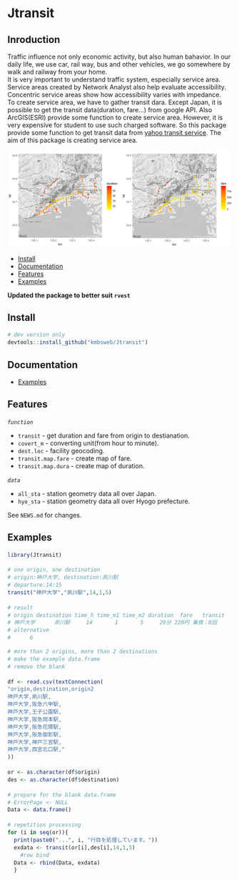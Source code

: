 # Jtransit

## Inroduction
Traffic influence not only economic activity, but also human bahavior. In our daily life, we use car, rail way, bus and other vehicles, we go somewhere by walk and railway from your home.  
It is very important to understand traffic system, especially service area. Service areas created by Network Analyst also help evaluate accessibility. Concentric service areas show how accessibility varies with impedance.  
To create service area, we have to gather transit dara. Except Japan, it is possible to get the transit data(duration, fare...) from google API. Also ArcGIS(ESRI) provide some function to create service area. However, it is very expensive for student to use such charged software. So this package provide some function to get transit data from [yahoo transit service](https://transit.yahoo.co.jp/ "yahoo transit service").
The aim of this package is creating service area.

![](https://github.com/kmbsweb/Jtransit/blob/master/pic/fare%20vs%20duration.PNG?raw=true)


* [Install](#install)
* [Documentation](#documentation)
* [Features](#features)
* [Examples](#examples)

**Updated the package to better suit `rvest`**

## Install

```R
# dev version only
devtools::install_github("kmbsweb/Jtransit") 
```

## Documentation 

* [Examples](https://kmbsweb.wordpress.com/)

## Features

*`function`*

- `transit` - get duration and fare from origin to destianation.
- `covert_m` - converting unit(from hour to minute).
- `dest.loc` - facility geocoding.
- `transit.map.fare` - create map of fare.
- `transit.map.dura` - create map of duration.

*`data`*

- `all_sta` - station geometry data all over Japan.
- `hyo_sta` - station geometry data all over Hyogo prefecture.


See `NEWS.md` for changes.


## Examples

```R
library(Jtransit)

# one origin, one destination
# origin:神戸大学, destination:夙川駅
# departure:14:15
transit("神戸大学","夙川駅",14,1,5)

# result
# origin destination time_h time_m1 time_m2 duration  fare   transit
# 神戸大学      夙川駅     14       1       5     29分 220円 乗換：0回
# alternative
#      6
```

```R
# more than 2 origins, more than 2 destinations
# make the example data.frame
# remove the blank

df <- read.csv(textConnection(
"origin,destination,origin2
神戸大学,夙川駅,
神戸大学,阪急六甲駅,
神戸大学,王子公園駅,
神戸大学,阪急岡本駅,
神戸大学,阪急花隈駅,
神戸大学,阪急御影駅,
神戸大学,神戸三宮駅,
神戸大学,西宮北口駅,"
))

or <- as.character(df$origin)
des <- as.character(df$destination)

# prepare for the blank data.frame
# ErrorPage <- NULL
Data <- data.frame()

# repetition processing
for (i in seq(or)){
  print(paste0("...", i, "行目を処理しています。"))
  exdata <- transit(or[i],des[i],14,1,5)
    #row bind
  Data <- rbind(Data, exdata)
  }

```
